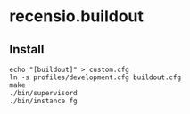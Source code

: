 # recensio.buildout


## Install


```
echo "[buildout]" > custom.cfg
ln -s profiles/development.cfg buildout.cfg
make
./bin/supervisord
./bin/instance fg
```
